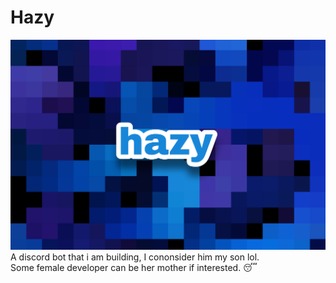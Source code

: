 # Hazy
![test](/images/Picsart_22-06-18_10-52-59-371.png)
A discord bot that i am building, I cononsider him my son lol.<br>
Some female developer can be her mother if interested. 😴
